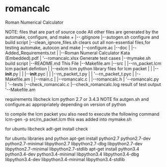 # romancalc
Roman Numerical Calculator


NOTE: files that are part of source code
All other files are generated by the automake, configure, and make
+
|--.gitignore
|--autogen.sh                      configure and build script
|--clean_ignore_files.sh           clears out all non-essential files,for testing automake, autocon and make
|--configure.ac
|--doc
|  |--Added_Requirements.txt
|  |--Roman Numeral Calculator Kata (Embedded).pdf
|  '--romancalc.xlsx				Generate test cases
|--mymake.sh						build script
|--README.md                        This File
|--Makefile.am
|--src
|  |--rn_packet.lcm                 lcm packet defintion
|  |--exlcm							lcm python library files for lcm packet
|  |  |--__init__.py
|  |  |--__init__.pyc
|  |  |--rn_packet_t.py
|  |  '--rn_packet_t.pyc
|  |--Makefile.am
|  |--main.c
|  |--romancalc.c
|  |--romancalc.h
|  '--romancalc.py
|
'--tests
   |--check_romancalc.c
   |--check_romancalc.log			result of test output
   '--Makefile.am

requirements
	libcheck
	lcm
	python 2.7 or 3.4.3
	NOTE fix autgen.sh and configure.ac appropriately depending on version of python

to compile the lcm packet you also need to execute the following command
lcm-gen -p src/rn_packet.lcm  this was added into mymake.sh

for ubuntu libcheck
adt-get install check

for ubuntu libraries and python
apt-get install python2.7 python2.7-dev python2.7-minimal libpython2.7 libpython2.7-dbg libpython2.7-dev libpython2.7-minimal libpython2.7-stdlib
apt-get install python3.4 python3.4-dev python3.4-minimal libpython3.4 libpython3.4-dbg libpython3.4-dev libpython3.4-minimal libpython3.4-stdlib

